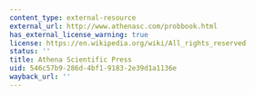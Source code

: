```yaml
---
content_type: external-resource
external_url: http://www.athenasc.com/probbook.html
has_external_license_warning: true
license: https://en.wikipedia.org/wiki/All_rights_reserved
status: ''
title: Athena Scientific Press
uid: 546c57b9-286d-4bf1-9183-2e39d1a1136e
wayback_url: ''
---
```

